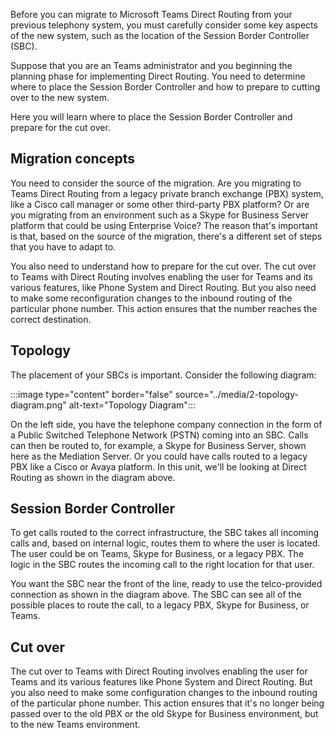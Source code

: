 Before you can migrate to Microsoft Teams Direct Routing from your previous telephony system, you must carefully consider some key aspects of the new system, such as the location of the Session Border Controller (SBC).

Suppose that you are an Teams administrator and you beginning the planning phase for implementing Direct Routing. You need to determine where to place the Session Border Controller and how to prepare to cutting over to the new system.

Here you will learn where to place the Session Border Controller and prepare for the cut over.

## Migration concepts

You need to consider the source of the migration. Are you migrating to Teams Direct Routing from a legacy private branch exchange (PBX) system, like a Cisco call manager or some other third-party PBX platform? Or are you migrating from an environment such as a Skype for Business Server platform that could be using Enterprise Voice? The reason that's important is that, based on the source of the migration, there's a different set of steps that you have to adapt to.

You also need to understand how to prepare for the cut over. The cut over to Teams with Direct Routing involves enabling the user for Teams and its various features, like Phone System and Direct Routing. But you also need to make some reconfiguration changes to the inbound routing of the particular phone number. This action ensures that the number reaches the correct destination.

## Topology

The placement of your SBCs is important. Consider the following diagram:

:::image type="content" border="false" source="../media/2-topology-diagram.png" alt-text="Topology Diagram":::

On the left side, you have the telephone company connection in the form of a Public Switched Telephone Network (PSTN) coming into an SBC. Calls can then be routed to, for example, a Skype for Business Server, shown here as the Mediation Server. Or you could have calls routed to a legacy PBX like a Cisco or Avaya platform. In this unit, we'll be looking at Direct Routing as shown in the diagram above.

## Session Border Controller

To get calls routed to the correct infrastructure, the SBC takes all incoming calls and, based on internal logic, routes them to where the user is located. The user could be on Teams, Skype for Business, or a legacy PBX. The logic in the SBC routes the incoming call to the right location for that user.

You want the SBC near the front of the line, ready to use the telco-provided connection as shown in the diagram above. The SBC can see all of the possible places to route the call, to a legacy PBX, Skype for Business, or Teams.

## Cut over

The cut over to Teams with Direct Routing involves enabling the user for Teams and its various features like Phone System and Direct Routing. But you also need to make some configuration changes to the inbound routing of the particular phone number. This action ensures that it's no longer being passed over to the old PBX or the old Skype for Business environment, but to the new Teams environment.

